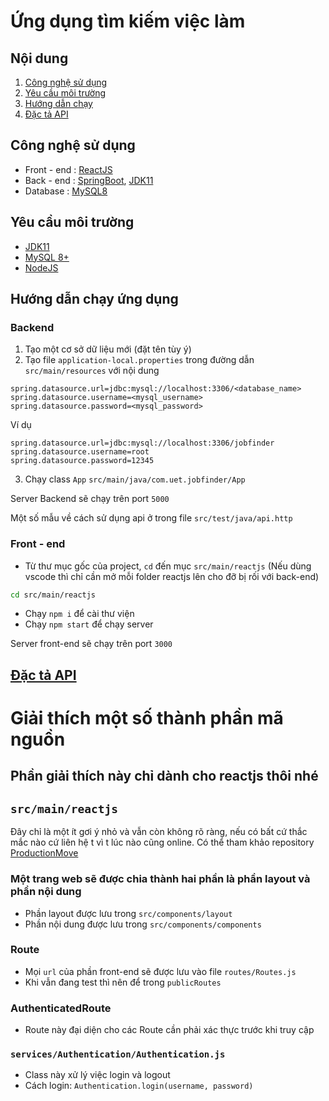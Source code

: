 # Ứng dụng tìm kiếm việc làm

## Nội dung
1. [Công nghệ sử dụng](#tech)
2. [Yêu cầu môi trường](#environment)
3. [Hướng dẫn chạy](#run)
4. [Đặc tả API](#api)

<a name="tech"></a>
## Công nghệ sử dụng
* Front - end : [ReactJS](https://reactjs.org/)
* Back - end : [SpringBoot](https://spring.io/), [JDK11]()
* Database : [MySQL8](https://dev.mysql.com/downloads/installer/)

<a name="environment"></a>
## Yêu cầu môi trường
* [JDK11](https://www.oracle.com/vn/java/technologies/javase/jdk11-archive-downloads.html)
* [MySQL 8+](https://dev.mysql.com/downloads/installer/)
* [NodeJS](https://nodejs.org/en/)

<a name="run"></a>
## Hướng dẫn chạy ứng dụng
### Backend
1. Tạo một cơ sở dữ liệu mới (đặt tên tùy ý)
2. Tạo file `application-local.properties` trong đường dẫn `src/main/resources` với nội dung
```
spring.datasource.url=jdbc:mysql://localhost:3306/<database_name>
spring.datasource.username=<mysql_username>
spring.datasource.password=<mysql_password>
```
Ví dụ
````
spring.datasource.url=jdbc:mysql://localhost:3306/jobfinder
spring.datasource.username=root
spring.datasource.password=12345
````
3. Chạy class `App` `src/main/java/com.uet.jobfinder/App`

Server Backend sẽ chạy trên port `5000`

Một số mẫu về cách sử dụng api ở trong file `src/test/java/api.http`

### Front - end
* Từ thư mục gốc của project, `cd` đến mục `src/main/reactjs` 
(Nếu dùng vscode thì chỉ cần mở mỗi folder reactjs lên cho đỡ bị rối với back-end)
```bash
cd src/main/reactjs
```
* Chạy `npm i` để cài thư viện
* Chạy `npm start` để chạy server

Server front-end sẽ chạy trên port `3000`

<a name="api"></a>
## [Đặc tả API](https://github.com/Hoangdao192/OOAD-JobFinder-Backend/blob/master/API.md)

# Giải thích một số thành phần mã nguồn
## Phần giải thích này chỉ dành cho reactjs thôi nhé
## `src/main/reactjs`

Đây chỉ là một ít gơi ý nhỏ và vẫn còn không rõ ràng, nếu 
có bất cứ thắc mắc nào cứ liên hệ t vì t lúc nào cũng online.
Có thể tham khảo repository [ProductionMove](https://github.com/Hoangdao192/ProductionMove)

### Một trang web sẽ được chia thành hai phần là phần layout và phần nội dung
* Phần layout được lưu trong `src/components/layout`
* Phần nội dung được lưu trong `src/components/components`

### Route
* Mọi `url` của phần front-end sẽ được lưu vào file `routes/Routes.js`
* Khi vẫn đang test thì nên để trong `publicRoutes`

### AuthenticatedRoute
* Route này đại diện cho các Route cần phải xác thực trước khi truy cập

### `services/Authentication/Authentication.js`
* Class này xử lý việc login và logout 
* Cách login: `Authentication.login(username, password)`
